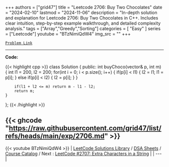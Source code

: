 
+++
authors = ["grid47"]
title = "Leetcode 2706: Buy Two Chocolates"
date = "2024-02-10"
lastmod = "2024-11-06"
description = "In-depth solution and explanation for Leetcode 2706: Buy Two Chocolates in C++. Includes clear intuition, step-by-step example walkthrough, and detailed complexity analysis."
tags = ["Array","Greedy","Sorting"]
categories = [
    "Easy"
]
series = ["Leetcode"]
youtube = "BTzNimiQdW4"
img_src = ""
+++



[`Problem Link`](https://leetcode.com/problems/buy-two-chocolates/description/)

---
**Code:**

{{< highlight cpp >}}
class Solution {
public:
    int buyChoco(vector<int>& p, int m) {
        int l1 = 200, l2 = 200;
        for(int i = 0; i < p.size(); i++) {
            if(p[i] < l1) {
                l2 = l1;
                l1 = p[i];
            } else if(p[i] < l2) {
                l2 = p[i];
            }
        }
        
        if(l1 + l2 <= m) return m - l1 - l2;
        return m;
    }
};
{{< /highlight >}}

{{< ghcode "https://raw.githubusercontent.com/grid47/list/refs/heads/main/exp/2706.md" >}}
---
{{< youtube BTzNimiQdW4 >}}
| [LeetCode Solutions Library](https://grid47.xyz/leetcode/) / [DSA Sheets](https://grid47.xyz/sheets/) / [Course Catalog](https://grid47.xyz/courses/) / Next : [LeetCode #2707: Extra Characters in a String](https://grid47.xyz/leetcode/solution-2707-extra-characters-in-a-string/) |
| --- |
